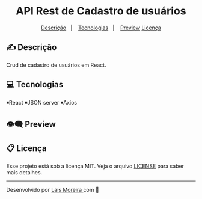 <h1 align="center"> API Rest de Cadastro de usuários </h1>

<p align="center">
  <a href="#-descrição">Descrição</a>&nbsp;&nbsp;&nbsp;|&nbsp;&nbsp;&nbsp;
  <a href="#-tecnologias">Tecnologias</a>&nbsp;&nbsp;&nbsp;|&nbsp;&nbsp;&nbsp;
  <a href="#memo-preview">Preview</a>
  <a href="#memo-licença">Licença</a>
</p>
 
## ✍ Descrição

Crud de cadastro de usuários em React.

## :computer: Tecnologias
 
:black_medium_small_square:React
:black_medium_small_square:JSON server
:black_medium_small_square:Axios

## :eye_speech_bubble: Preview


## 📋 Licença

Esse projeto está sob a licença MIT. Veja o arquivo [LICENSE](LICENSE.md) para saber mais detalhes.

---

Desenvolvido por <a href="https://github.com/lais-mm">Laís Moreira </a> com :purple_heart:

